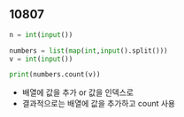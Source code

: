 ## 10807

```python
n = int(input())

numbers = list(map(int,input().split()))
v = int(input())

print(numbers.count(v))

```

- 배열에 값을 추가 or 값을 인덱스로
- 결과적으로는 배열에 값을 추가하고 count 사용
